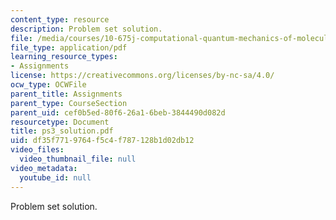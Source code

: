 ```yaml
---
content_type: resource
description: Problem set solution.
file: /media/courses/10-675j-computational-quantum-mechanics-of-molecular-and-extended-systems-fall-2004/df35f7719764f5c4f787128b1d02db12_ps3_solution.pdf
file_type: application/pdf
learning_resource_types:
- Assignments
license: https://creativecommons.org/licenses/by-nc-sa/4.0/
ocw_type: OCWFile
parent_title: Assignments
parent_type: CourseSection
parent_uid: cef0b5ed-80f6-26a1-6beb-3844490d082d
resourcetype: Document
title: ps3_solution.pdf
uid: df35f771-9764-f5c4-f787-128b1d02db12
video_files:
  video_thumbnail_file: null
video_metadata:
  youtube_id: null
---
```

Problem set solution.